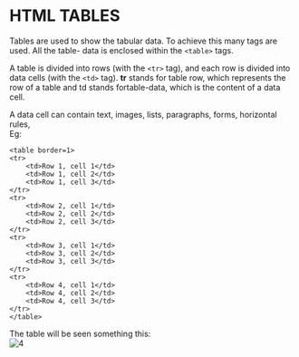 # HTML TABLES
Tables are used to show the tabular data. To achieve this many tags are used. All the table- data is enclosed within the ```<table>``` tags.
<br>

A table is divided into rows (with the ```<tr>``` tag), and each row is divided into data cells (with the ```<td>``` tag). **tr** stands for table row, which represents the row of a table and td stands fortable-data, which is the content of a data cell. 
<br>

A data cell can contain text, images, lists, paragraphs, forms, horizontal rules, 
<br>
Eg:
```
<table border=1>
<tr>
    <td>Row 1, cell 1</td>
    <td>Row 1, cell 2</td>
    <td>Row 1, cell 3</td>
</tr>
<tr>
    <td>Row 2, cell 1</td>
    <td>Row 2, cell 2</td>
    <td>Row 2, cell 3</td>
</tr>
<tr>
    <td>Row 3, cell 1</td>
    <td>Row 3, cell 2</td>
    <td>Row 3, cell 3</td>
</tr>
<tr>
    <td>Row 4, cell 1</td>
    <td>Row 4, cell 2</td>
    <td>Row 4, cell 3</td>
</tr>
</table>
```

The table will be seen something this:
<br>
![4](https://user-images.githubusercontent.com/86145099/133957687-f43246a9-5755-405a-a0ac-6e9b5261a343.PNG)